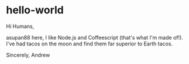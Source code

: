 hello-world
===========

Hi Humans,

asupan88 here, I like Node.js and Coffeescript (that's what I'm made of!).
I've had tacos on the moon and find them far superior to Earth tacos.

Sincerely,
Andrew
